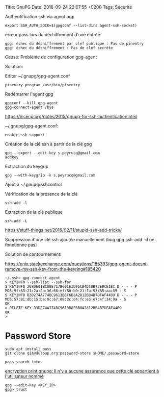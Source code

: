 Title:  GnuPG
Date:   2018-09-24 22:07:55 +0200
Tags: Sécurité


Authentification ssh via agent pgp

	export SSH_AUTH_SOCK=$(gpgconf --list-dirs agent-ssh-socket)

erreur pass lors du déchiffrement d'une entrée:

	gpg: échec du déchiffrement par clef publique : Pas de pinentry
	gpg: échec du déchiffrement : Pas de clef secrète

Cause:
Problème de configuration gpg-agent

Solution:

Editer ~/.gnupg/gpg-agent.conf

	pinentry-program /usr/bin/pinentry	

Redémarrer l'agent gpg

	gpgconf --kill gpg-agent
	gpg-connect-agent /bye

<https://incenp.org/notes/2015/gnupg-for-ssh-authentication.html>

~/.gnupg/gpg-agent.conf:

	enable-ssh-support

Création de la clé ssh à partir de la clé gpg


	gpg --expert --edit-key s.peyrucq@gmail.com
	addkey
	
Extraction du keygrip

	gpg --with-keygrip -k s.peyrucq@gmail.com
	
Ajoût à ~/.gnupg/sshcontrol

Vérification de la présence de la clé

	ssh-add -l

Extraction de la clé publique

	ssh-add -L

<https://stuff-things.net/2016/02/11/stupid-ssh-add-tricks/>

Suppression d'une clé ssh ajoutée manuellement (bug gpg ssh-add -d ne fonctionne pas)

Solution de contournement: 

<https://unix.stackexchange.com/questions/185393/gpg-agent-doesnt-remove-my-ssh-key-from-the-keyring#185420>

	~/.ssh> gpg-connect-agent
	> KEYINFO --ssh-list --ssh-fpr
	S KEYINFO 2680E01BC8BE717B601E3D95CB4D18B72E9CE1BC D - - - P MD5:9f:63:21:2a:2a:36:66:ef:80:b9:21:7a:53:85:aa:89 - S
	S KEYINFO D3D274A774BC9613B8F6B8A2812BB4B7DFAF4409 D - - - P MD5:57:81:db:15:ba:9c:67:08:2c:d4:fc:eb:e7:4f:34:9a - S
	OK
	> DELETE_KEY D3D274A774BC9613B8F6B8A2812BB4B7DFAF4409
	OK
	>

# Password Store

    sudo apt install pass
    git clone git@duloup.org:password-store $HOME/.password-store
    
    pass search toto


[ encryption print gnupg: Il n'y a aucune assurance que cette clé appartient à l'utilisateur nommé ](https://code-examples.net/fr/q/1fd0cac)

    gpg --edit-key <KEY_ID>
    gpg> trust
    
